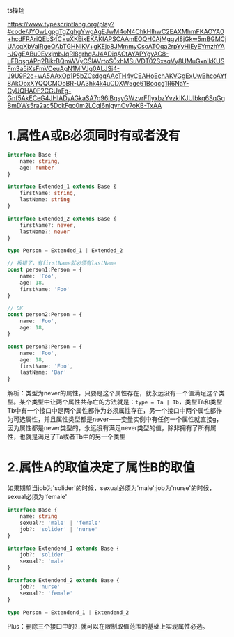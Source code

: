 ts操场

https://www.typescriptlang.org/play?#code/JYOwLgpgTgZghgYwgAgEJwM4oN4ChkHIhwC2EAXMhmFKAOYA0+hcdFRAriQEbS4C+uXKEixEKAKIAPSCAAmEOQH0AjMggyI8jGkw5mBGMCjUAcqXbVaIRgeQAbTGHNlKV+gKEjo8JMmmyCsoATOqa2rpYyHiEyEYmzhYA-JQgEABu0EyxjmbJqRl8grhgAJ4ADigACtAYAPYgyAC8-uFBqsgAPq2BikrBQmWVyCSlAVrtoS0xhMSuVDT02SxsqVy8UMuGxnlkKUSFm3a5iXsFmVCeuAgN1MiVJg0ALJSj4-J9U9F2c+wA5AAxOp1P5bZCsdgqAAcTH4yCEAHoEchAKVGgExUwBhcoAYf8AkObxXYQQCMOoBR-UA3hk4k4uCDXW5ge61Boqcg1R6NaY-CyUQHA0F2CGUaFg-Gnf5AkECeG4JHIADyAGkaSA7g96iBgsyGWzvrFflyxbzYvzkIKJUIbkq6SqGgBmDWs5ra2ac5DckFgo0m2LCql6nlgynOv7oKB-TxAA

# 1.属性A或B必须同时有或者没有

~~~typescript
interface Base {
    name: string,
    age: number
}

interface Extended_1 extends Base {
    firstName: string,
    lastName: string
}

interface Extended_2 extends Base {
    firstName?: never,
    lastName?: never
}

type Person = Extended_1 | Extended_2

// 报错了，有firstName就必须有lastName
const person1:Person = {
    name: 'Foo',
    age: 18,
    firstName: 'Foo'
} 

// OK
const person2:Person = {
    name: 'Foo',
    age: 18,
} 

const person3:Person = {
    name: 'Foo',
    age: 18,
    firstName: 'Foo',
    lastName: 'Bar'
}
~~~

解析：类型为never的属性，只要是这个属性存在，就永远没有一个值满足这个类型。某个类型中让两个属性共存亡的方法就是：`type = Ta | Tb`，类型Ta和类型Tb中有一个接口中是两个属性都作为必须属性存在，另一个接口中两个属性都作为可选属性，并且属性类型都是never——变量实例中有任何一个属性就直接g，因为属性都是never类型的，永远没有满足never类型的值，除非拥有了所有属性，也就是满足了Ta或者Tb中的另一个类型

# 2.属性A的取值决定了属性B的取值

如果期望当job为'solider'的时候，sexual必须为'male';job为'nurse'的时候，sexual必须为'female'

~~~typescript
interface Base {
    name: string
    sexual?: 'male' | 'female'
    job?: 'solider' | 'nurse'
}

interface Extendend_1 extends Base {
    job?: 'solider'
    sexual?: 'male'
}

interface Extendend_2 extends Base {
    job?: 'nurse'
    sexual?: 'female'
}

type Person = Extendend_1 | Extendend_2
~~~

Plus：删除三个接口中的`?.`就可以在限制取值范围的基础上实现属性必选。

